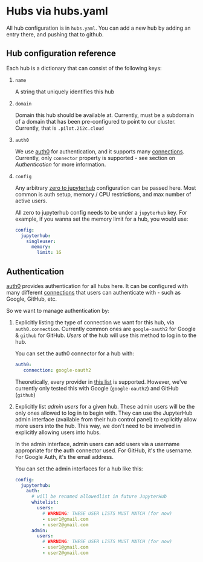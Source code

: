 # Hubs via hubs.yaml

All hub configuration is in `hubs.yaml`. You can add a new hub by adding
an entry there, and pushing that to github.

## Hub configuration reference

Each hub is a dictionary that can consist of the following keys:

1. `name`

   A string that uniquely identifies this hub

2. `domain`

   Domain this hub should be available at. Currently, must be a subdomain
   of a domain that has been pre-configured to point to our cluster. Currently,
   that is `.pilot.2i2c.cloud`

3. `auth0`

    We use [auth0](https://auth0.com/) for authentication, and it supports
    many [connections](https://auth0.com/docs/identityproviders). Currently,
    only `connector` property is supported - see section on *Authentication*
    for more information.
    
4. `config`

    Any arbitrary [zero to jupyterhub](https://z2jh.jupyter.org) configuration
    can be passed here. Most common is auth setup, memory / CPU restrictions,
    and max number of active users.
    
    All zero to jupyterhub config needs to be under a `jupyterhub` key. For example,
    if you wanna set the memory limit for a hub, you would use:
    
    ```yaml
    config:
      jupyterhub:
        singleuser:
          memory:
            limit: 1G
    ```
    

## Authentication

[auth0](https://auth0.com) provides authentication for all hubs here. It can
be configured with many different [connections](https://auth0.com/docs/identityproviders) 
that users can authenticate with - such as Google, GitHub, etc.

So we want to manage authentication by:

1. Explicitly listing the type of connection we want for this hub, via
   `auth0.connection`. Currently common ones are `google-oauth2` for Google &
   `github` for GitHub. *Users* of the hub will use this method to log in to
   the hub.
   
   You can set the auth0 connector for a hub with:
   
   ```yaml
   auth0:
      connection: google-oauth2 
   ```
   
   Theoretically, every provider in [this list](https://auth0.com/docs/connections/identity-providers-social)
   is supported. However, we've currently only tested this with Google
   (`google-oauth2`) and GitHub (`github`)
   
2. Explicitly list *admin users* for a given hub. These admin users will be the
   only ones allowed to log in to begin with. They can use the JupyterHub
   admin interface (available from their hub control panel) to explicitly allow
   more users into the hub. This way, we don't need to be involved in explicitly
   allowing users into hubs. 
   
   In the admin interface, admin users can add users via a username appropriate
   for the auth connector used. For GitHub, it's the username. For Google Auth,
   it's the email address.
   
   You can set the admin interfaces for a hub like this:
   
   ```yaml
   config:
     jupyterhub:
       auth:
         # will be renamed allowedlist in future JupyterHub
         whitelist:
           users:
             # WARNING: THESE USER LISTS MUST MATCH (for now)
             - user1@gmail.com
             - user2@gmail.com
         admin:
           users:
             # WARNING: THESE USER LISTS MUST MATCH (for now)
             - user1@gmail.com
             - user2@gmail.com
   ```
   
   
